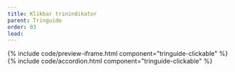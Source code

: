```yaml
---
title: Klikbar trinindikator
parent: Tringuide
order: 03
lead: 
---
```

{% include code/preview-iframe.html component="tringuide-clickable" %}
{% include code/accordion.html component="tringuide-clickable" %}
